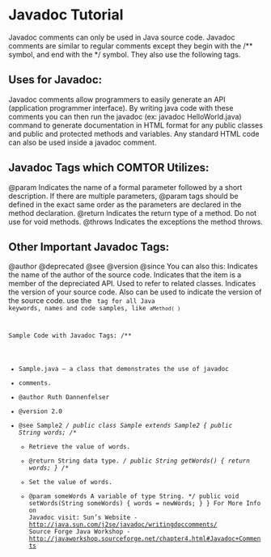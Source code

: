 
# Javadoc Tutorial
Javadoc comments can only be used in Java source code.
Javadoc comments are similar to regular comments except they begin with the /**
symbol, and end with the */ symbol. They also use the following tags. 

## Uses for Javadoc:
Javadoc comments allow programmers to easily generate an API (application programmer interface). By writing java code with these comments you can then run the javadoc (ex: javadoc HelloWorld.java) command to generate documentation in HTML format for any public classes and public and protected methods and variables. Any standard HTML code can also be used inside a javadoc comment.

## Javadoc Tags which COMTOR Utilizes:
@param Indicates the name of a formal parameter followed by a short description. If there are multiple parameters, @param tags should be defined in the exact same order as the parameters are declared in the method declaration.
@return Indicates the return type of a method. Do not use for void methods. @throws Indicates the exceptions the method throws.

## Other Important Javadoc Tags:
@author @deprecated @see @version @since
You can also this:
Indicates the name of the author of the source code. Indicates that the item is a member of the depreciated API. Used to refer to related classes.
Indicates the version of your source code.
Also can be used to indicate the version of the source code.
use the <code> tag for all Java keywords, names and code samples, like <code>aMethod( ) </code>


Sample Code with Javadoc Tags:
/**
 * Sample.java – a class that demonstrates the use of javadoc
 * comments.
 * @author Ruth Dannenfelser
 * @version 2.0
 * @see Sample2
 */
 public class Sample extends Sample2 {
  public String words;
  /**
   * Retrieve the value of words.
   * @return String data type.
   */
   public String getWords()
   {
      return words;
   }
  /**
   * Set the value of words.
   * @param someWords A variable of type String.
   */
   public void setWords(String someWords)
   {
      words = newWords;
   }
}
For More Info on Javadoc visit:
Sun’s Website - http://java.sun.com/j2se/javadoc/writingdoccomments/
Source Forge Java Workshop -
http://javaworkshop.sourceforge.net/chapter4.html#Javadoc+Comments

